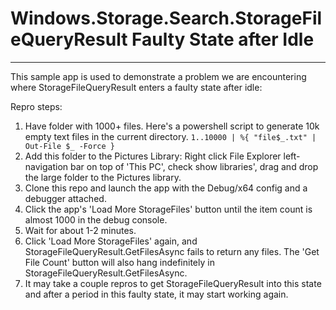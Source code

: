 # Windows.Storage.Search.StorageFileQueryResult Faulty State after Idle
------
This sample app is used to demonstrate a problem we are encountering where StorageFileQueryResult enters a faulty state after idle:

Repro steps:
1. Have folder with 1000+ files.
Here's a powershell script to generate 10k empty text files in the current directory.
`1..10000 | %{ "file$_.txt" | Out-File $_ -Force }`
2. Add this folder to the Pictures Library:
Right click File Explorer left-navigation bar on top of 'This PC', check show libraries', drag and drop the large folder to the Pictures library.
3. Clone this repo and launch the app with the Debug/x64 config and a debugger attached. 
4. Click the app's 'Load More StorageFiles' button until the item count is almost 1000 in the debug console.
5. Wait for about 1-2 minutes.
6. Click 'Load More StorageFiles' again, and StorageFileQueryResult.GetFilesAsync fails to return any files. The 'Get File Count' button will also hang indefinitely in StorageFileQueryResult.GetFilesAsync.
7. It may take a couple repros to get StorageFileQueryResult into this state and after a period in this faulty state, it may start working again.
